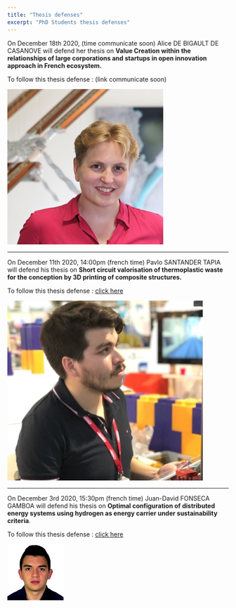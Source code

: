 ```yaml
---
title: "Thesis defenses"
excerpt: "PhD Students thesis defenses"
---
```



On December 18th 2020, (time communicate soon) Alice DE BIGAULT DE CASANOVE will defend her thesis on **Value Creation within the relationships of large corporations and startups in open innovation approach in French ecosystem.**

To follow this thesis defense : (link communicate soon)


![Illustration](/assets/images/post/Alice.png)

---------

On December 11th 2020, 14:00pm (french time) Pavlo SANTANDER TAPIA will defend his thesis on **Short circuit valorisation of thermoplastic waste for the conception by 3D printing of composite structures.**

To follow this thesis defense : [click here](https://teams.microsoft.com/l/meetup-join/19%3ameeting_ZWNkOWFjZGEtMDBhNi00YWMwLWJhNTItZTAyNjEyMTI4YjE5%40thread.v2/0?context=%7b%22Tid%22%3a%22158716cf-46b9-48ca-8c49-c7bb67e575f3%22%2c%22Oid%22%3a%22ef775f99-31a0-4624-843e-c5f00d08f72f%22%7d)


![Illustration](/assets/images/post/Pavlo.png)



----------

On December 3rd 2020, 15:30pm (french time) Juan-David FONSECA GAMBOA will defend his thesis on **Optimal configuration of distributed energy systems using hydrogen as energy carrier under sustainability criteria**.

To follow this thesis defense : [click here](https://teams.microsoft.com/l/meetup-join/19%3ameeting_ZGQwMzcwMDctNWRiYy00NjZmLTg4MjAtMDc0ZmY4ZTQwZDk0%40thread.v2/0?context=%7b%22Tid%22%3a%22158716cf-46b9-48ca-8c49-c7bb67e575f3%22%2c%22Oid%22%3a%22ef775f99-31a0-4624-843e-c5f00d08f72f%22%7d)


![Illustration](/assets/images/post/JuanDavid.jpg)


